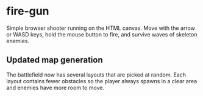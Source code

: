 # fire-gun

Simple browser shooter running on the HTML canvas. Move with the arrow or
WASD keys, hold the mouse button to fire, and survive waves of skeleton
enemies.

## Updated map generation

The battlefield now has several layouts that are picked at random. Each
layout contains fewer obstacles so the player always spawns in a clear
area and enemies have more room to move.
